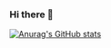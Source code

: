 ### Hi there 👋
[![Anurag's GitHub stats](https://github-readme-stats.vercel.app/api?username=annk1995)](https://github.com/anuraghazra/github-readme-stats)

<!--
**annk1995/annk1995** is a ✨ _special_ ✨ repository because its `README.md` (this file) appears on your GitHub profile.

Here are some ideas to get you started:

- 🔭 I’m currently working on ...
- 🌱 I’m currently learning ...
- 👯 I’m looking to collaborate on ...
- 🤔 I’m looking for help with ...
- 💬 Ask me about ...
- 📫 How to reach me: ...
- 😄 Pronouns: ...
- ⚡ Fun fact: ...
-->
